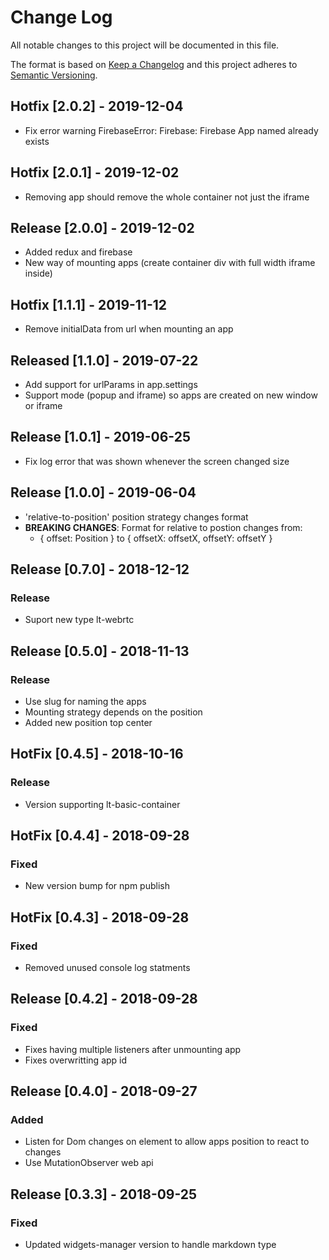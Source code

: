 # Change Log
All notable changes to this project will be documented in this file.

The format is based on [Keep a Changelog](http://keepachangelog.com/)
and this project adheres to [Semantic Versioning](http://semver.org/).

## Hotfix [2.0.2] - 2019-12-04
- Fix error warning FirebaseError: Firebase: Firebase App named already exists

## Hotfix [2.0.1] - 2019-12-02
- Removing app should remove the whole container not just the iframe

## Release [2.0.0] - 2019-12-02
- Added redux and firebase
- New way of mounting apps (create container div with full width iframe inside)

## Hotfix [1.1.1] - 2019-11-12
- Remove initialData from url when mounting an app

## Released [1.1.0] - 2019-07-22
- Add support for urlParams in app.settings
- Support mode (popup and iframe) so apps are created on new window or iframe

## Release [1.0.1] - 2019-06-25
- Fix log error that was shown whenever the screen changed size

## Release [1.0.0] - 2019-06-04
- 'relative-to-position' position strategy changes format
- **BREAKING CHANGES**: Format for relative to postion changes from:
  - { offset: Position } to { offsetX: offsetX, offsetY: offsetY }

## Release [0.7.0] - 2018-12-12
### Release
- Suport new type lt-webrtc

## Release [0.5.0] - 2018-11-13
### Release
- Use slug for naming the apps
- Mounting strategy depends on the position
- Added new position top center

## HotFix [0.4.5] - 2018-10-16
### Release
- Version supporting lt-basic-container

## HotFix [0.4.4] - 2018-09-28
### Fixed
- New version bump for npm publish

## HotFix [0.4.3] - 2018-09-28
### Fixed
- Removed unused console log statments

## Release [0.4.2] - 2018-09-28
### Fixed
- Fixes having multiple listeners after unmounting app
- Fixes overwritting app id

## Release [0.4.0] - 2018-09-27
### Added
- Listen for Dom changes on element to allow apps position to react to changes
- Use MutationObserver web api

## Release [0.3.3] - 2018-09-25
### Fixed
- Updated widgets-manager version to handle markdown type